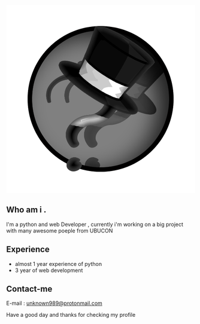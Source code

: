![Algorithm schema](./images/logo.png)
## Who am i .
I'm a python and web Developer , currently i'm working on a big project with many awesome poeple from UBUCON

## Experience
* almost 1 year experience of python
* 3 year of web development

## Contact-me

E-mail : unknown989@protonmail.com


Have a good day and thanks for checking my profile
